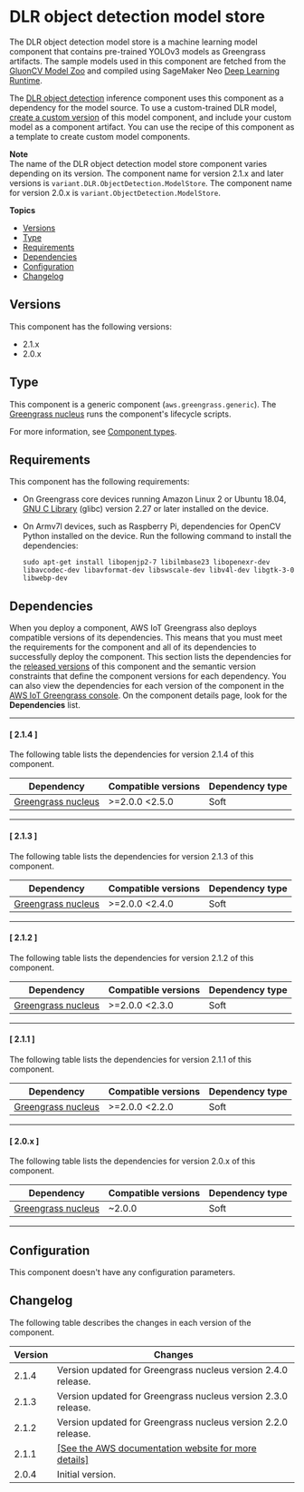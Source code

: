 # DLR object detection model store<a name="dlr-object-detection-model-store-component"></a>

The DLR object detection model store is a machine learning model component that contains pre\-trained YOLOv3 models as Greengrass artifacts\. The sample models used in this component are fetched from the [GluonCV Model Zoo](https://cv.gluon.ai/model_zoo/index.html) and compiled using SageMaker Neo [Deep Learning Runtime](https://github.com/neo-ai/neo-ai-dlr)\.

The [DLR object detection](dlr-object-detection-component.md) inference component uses this component as a dependency for the model source\. To use a custom\-trained DLR model, [create a custom version](ml-customization.md#override-public-model-store) of this model component, and include your custom model as a component artifact\. You can use the recipe of this component as a template to create custom model components\. 

**Note**  
The name of the DLR object detection model store component varies depending on its version\. The component name for version 2\.1\.x and later versions is `variant.DLR.ObjectDetection.ModelStore`\. The component name for version 2\.0\.x is `variant.ObjectDetection.ModelStore`\.

**Topics**
+ [Versions](#dlr-object-detection-model-store-component-versions)
+ [Type](#dlr-object-detection-model-store-component-type)
+ [Requirements](#dlr-object-detection-model-store-component-requirements)
+ [Dependencies](#dlr-object-detection-model-store-component-dependencies)
+ [Configuration](#dlr-object-detection-model-store-component-configuration)
+ [Changelog](#dlr-object-detection-model-store-component-changelog)

## Versions<a name="dlr-object-detection-model-store-component-versions"></a>

This component has the following versions:
+ 2\.1\.x 
+ 2\.0\.x

## Type<a name="dlr-object-detection-model-store-component-type"></a>

<a name="public-component-type-generic"></a>This component is a generic component \(`aws.greengrass.generic`\)\. The [Greengrass nucleus](greengrass-nucleus-component.md) runs the component's lifecycle scripts\.

<a name="public-component-type-more-information"></a>For more information, see [Component types](manage-components.md#component-types)\.

## Requirements<a name="dlr-object-detection-model-store-component-requirements"></a>

This component has the following requirements:<a name="ml-component-requirements"></a>
+ <a name="ml-req-glibc"></a>On Greengrass core devices running Amazon Linux 2 or Ubuntu 18\.04, [GNU C Library](https://www.gnu.org/software/libc/) \(glibc\) version 2\.27 or later installed on the device\.
+ On Armv7l devices, such as Raspberry Pi, dependencies for OpenCV Python installed on the device\. Run the following command to install the dependencies: 

  ```
  sudo apt-get install libopenjp2-7 libilmbase23 libopenexr-dev libavcodec-dev libavformat-dev libswscale-dev libv4l-dev libgtk-3-0 libwebp-dev
  ```

## Dependencies<a name="dlr-object-detection-model-store-component-dependencies"></a>

When you deploy a component, AWS IoT Greengrass also deploys compatible versions of its dependencies\. This means that you must meet the requirements for the component and all of its dependencies to successfully deploy the component\. This section lists the dependencies for the [released versions](#dlr-object-detection-model-store-component-changelog) of this component and the semantic version constraints that define the component versions for each dependency\. You can also view the dependencies for each version of the component in the [AWS IoT Greengrass console](https://console.aws.amazon.com/greengrass)\. On the component details page, look for the **Dependencies** list\.

------
#### [ 2\.1\.4 ]

The following table lists the dependencies for version 2\.1\.4 of this component\.


| Dependency | Compatible versions | Dependency type | 
| --- | --- | --- | 
| [Greengrass nucleus](greengrass-nucleus-component.md) | >=2\.0\.0 <2\.5\.0 | Soft | 

------
#### [ 2\.1\.3 ]

The following table lists the dependencies for version 2\.1\.3 of this component\.


| Dependency | Compatible versions | Dependency type | 
| --- | --- | --- | 
| [Greengrass nucleus](greengrass-nucleus-component.md) | >=2\.0\.0 <2\.4\.0 | Soft | 

------
#### [ 2\.1\.2 ]

The following table lists the dependencies for version 2\.1\.2 of this component\.


| Dependency | Compatible versions | Dependency type | 
| --- | --- | --- | 
| [Greengrass nucleus](greengrass-nucleus-component.md) | >=2\.0\.0 <2\.3\.0 | Soft | 

------
#### [ 2\.1\.1 ]

The following table lists the dependencies for version 2\.1\.1 of this component\.


| Dependency | Compatible versions | Dependency type | 
| --- | --- | --- | 
| [Greengrass nucleus](greengrass-nucleus-component.md) | >=2\.0\.0 <2\.2\.0 | Soft | 

------
#### [ 2\.0\.x ]

The following table lists the dependencies for version 2\.0\.x of this component\.


| Dependency | Compatible versions | Dependency type | 
| --- | --- | --- | 
| [Greengrass nucleus](greengrass-nucleus-component.md) | \~2\.0\.0 | Soft | 

------

## Configuration<a name="dlr-object-detection-model-store-component-configuration"></a>

This component doesn't have any configuration parameters\.

## Changelog<a name="dlr-object-detection-model-store-component-changelog"></a>

The following table describes the changes in each version of the component\.


|  **Version**  |  **Changes**  | 
| --- | --- | 
|  2\.1\.4  |  Version updated for Greengrass nucleus version 2\.4\.0 release\.  | 
|  2\.1\.3  |  Version updated for Greengrass nucleus version 2\.3\.0 release\.  | 
|  2\.1\.2  |  Version updated for Greengrass nucleus version 2\.2\.0 release\.  | 
|  2\.1\.1  |  <a name="changelog-dlr-object-detection-model-store-2.1.1"></a>[\[See the AWS documentation website for more details\]](http://docs.aws.amazon.com/greengrass/v2/developerguide/dlr-object-detection-model-store-component.html) | 
|  2\.0\.4  |  Initial version\.  | 